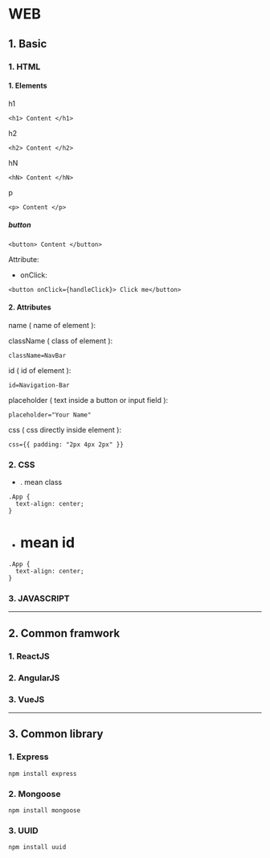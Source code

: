 # WEB

## 1. Basic
### 1. HTML
#### 1. Elements
h1
```
<h1> Content </h1>
```

h2
```
<h2> Content </h2>
```

hN
```
<hN> Content </hN>
```

p
```
<p> Content </p>
```

##### button
```
<button> Content </button>
```
Attribute:

* onClick:
```
<button onClick={handleClick}> Click me</button>
```

#### 2. Attributes
name ( name of element ):

className ( class of element ):
```
className=NavBar
```

id ( id of element ):
```
id=Navigation-Bar
```

placeholder ( text inside a button or input field ):
```
placeholder="Your Name"
```

css ( css directly inside element ):
```
css={{ padding: "2px 4px 2px" }}
```

### 2. CSS
* . mean class
```
.App {
  text-align: center;
}
```

* # mean id
```
.App {
  text-align: center;
}
```

### 3. JAVASCRIPT

___
## 2. Common framwork
### 1. ReactJS

### 2. AngularJS

### 3. VueJS
___
## 3. Common library
### 1. Express
```
npm install express
```

### 2. Mongoose
```
npm install mongoose
```

### 3. UUID
```
npm install uuid
```

